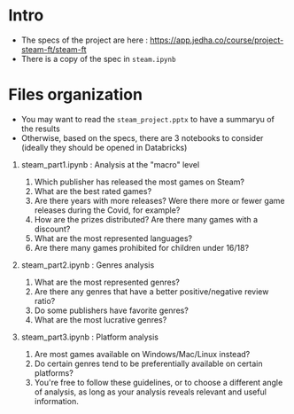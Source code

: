 # Intro
* The specs of the project are here : https://app.jedha.co/course/project-steam-ft/steam-ft
* There is a copy of the spec in ``steam.ipynb``

# Files organization
* You may want to read the ``steam_project.pptx`` to have a summaryu of the results
* Otherwise, based on the specs, there are 3 notebooks to consider (ideally they should be opened in Databricks)

1. steam_part1.ipynb : Analysis at the "macro" level
    1. Which publisher has released the most games on Steam?
    1. What are the best rated games?
    1. Are there years with more releases? Were there more or fewer game releases during the Covid, for example?
    1. How are the prizes distributed? Are there many games with a discount?
    1. What are the most represented languages?
    1. Are there many games prohibited for children under 16/18?

2. steam_part2.ipynb : Genres analysis
    1. What are the most represented genres?
    1. Are there any genres that have a better positive/negative review ratio?
    1. Do some publishers have favorite genres?
    1. What are the most lucrative genres?

3. steam_part3.ipynb : Platform analysis
    1. Are most games available on Windows/Mac/Linux instead?
    1. Do certain genres tend to be preferentially available on certain platforms?
    1. You're free to follow these guidelines, or to choose a different angle of analysis, as long as your analysis reveals relevant and useful information.
